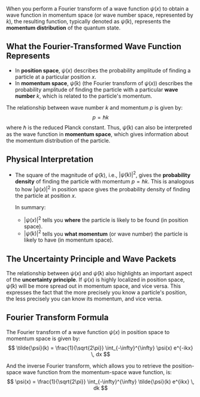 
When you perform a Fourier transform of a wave function $\psi(x)$ to obtain a wave function in momentum space (or wave number space, represented by $k$), the resulting function, typically denoted as $\tilde{\psi}(k)$, represents the **momentum distribution** of the quantum state.

## What the Fourier-Transformed Wave Function Represents

- In **position space**, $\psi(x)$ describes the probability amplitude of finding a particle at a particular position $x$.
- In **momentum space**, $\tilde{\psi}(k)$ (the Fourier transform of $\psi(x)$) describes the probability amplitude of finding the particle with a particular **wave number** $k$, which is related to the particle's momentum.

The relationship between wave number $k$ and momentum $p$ is given by:
$$
p = \hbar k
$$
where $\hbar$ is the reduced Planck constant. Thus, $\tilde{\psi}(k)$ can also be interpreted as the wave function in **momentum space**, which gives information about the momentum distribution of the particle.

## Physical Interpretation

- The square of the magnitude of $\tilde{\psi}(k)$, i.e., $|\tilde{\psi}(k)|^2$, gives the **probability density** of finding the particle with momentum $p = \hbar k$. This is analogous to how $|\psi(x)|^2$ in position space gives the probability density of finding the particle at position $x$.
  
  In summary:
  - $|\psi(x)|^2$ tells you **where** the particle is likely to be found (in position space).
  - $|\tilde{\psi}(k)|^2$ tells you **what momentum** (or wave number) the particle is likely to have (in momentum space).

## The Uncertainty Principle and Wave Packets

The relationship between $\psi(x)$ and $\tilde{\psi}(k)$ also highlights an important aspect of the **uncertainty principle**. If $\psi(x)$ is highly localized in position space, $\tilde{\psi}(k)$ will be more spread out in momentum space, and vice versa. This expresses the fact that the more precisely you know a particle's position, the less precisely you can know its momentum, and vice versa.

## Fourier Transform Formula

The Fourier transform of a wave function $\psi(x)$ in position space to momentum space is given by:
$$
\tilde{\psi}(k) = \frac{1}{\sqrt{2\pi}} \int_{-\infty}^{\infty} \psi(x) e^{-ikx} \, dx
$$

And the inverse Fourier transform, which allows you to retrieve the position-space wave function from the momentum-space wave function, is:
$$
\psi(x) = \frac{1}{\sqrt{2\pi}} \int_{-\infty}^{\infty} \tilde{\psi}(k) e^{ikx} \, dk
$$
